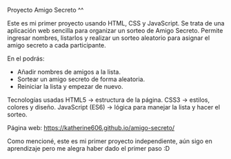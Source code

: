 Proyecto Amigo Secreto ^^

Este es mi primer proyecto usando HTML, CSS y JavaScript.
Se trata de una aplicación web sencilla para organizar un sorteo de Amigo Secreto. 
Permite ingresar nombres, listarlos y realizar un sorteo aleatorio para asignar el amigo secreto a cada participante.  

En el podrás:
-  Añadir nombres de amigos a la lista.  
-  Sortear un amigo secreto de forma aleatoria.  
-  Reiniciar la lista y empezar de nuevo.  

Tecnologías usadas
HTML5 → estructura de la página.
CSS3 → estilos, colores y diseño.
JavaScript (ES6) → lógica para manejar la lista y hacer el sorteo.

Página web: https://katherine606.github.io/amigo-secreto/

Como mencioné, este es mi primer proyecto independiente, aún sigo en aprendizaje pero me alegra haber dado el primer paso :D
